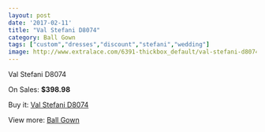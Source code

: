 ```yaml
---
layout: post
date: '2017-02-11'
title: "Val Stefani D8074"
category: Ball Gown
tags: ["custom","dresses","discount","stefani","wedding"]
image: http://www.extralace.com/6391-thickbox_default/val-stefani-d8074.jpg
---
```

Val Stefani D8074

On Sales: **$398.98**
<a href="https://www.extralace.com/ball-gown/3030-val-stefani-d8074.html"><amp-img layout="responsive" width="600" height="600" src="//www.extralace.com/6391-thickbox_default/val-stefani-d8074.jpg" alt="Val Stefani D8074 0" /></a>
<a href="https://www.extralace.com/ball-gown/3030-val-stefani-d8074.html"><amp-img layout="responsive" width="600" height="600" src="//www.extralace.com/6392-thickbox_default/val-stefani-d8074.jpg" alt="Val Stefani D8074 1" /></a>

Buy it: [Val Stefani D8074](https://www.extralace.com/ball-gown/3030-val-stefani-d8074.html "Val Stefani D8074")

View more: [Ball Gown](https://www.extralace.com/3-ball-gown "Ball Gown")